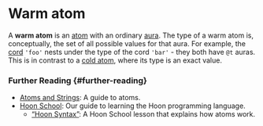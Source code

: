 # Warm atom

A **warm atom** is an [atom](atom.md) with an ordinary [aura](aura.md). The type of a warm atom is, conceptually, the set of all possible values for that aura. For example, the [cord](cord.md) `'foo'` nests under the type of the cord `'bar'` - they both have `@t` auras. This is in contrast to a [cold atom](cold-atom.md), where its type is an exact value.

### Further Reading {#further-reading}

- [Atoms and Strings](../hoon/reference/rune/constants.md): A guide to atoms.
- [Hoon School](../courses/hoon-school): Our guide to learning the Hoon programming language.
  - [“Hoon Syntax”](../courses/hoon-school/B-syntax.md#nouns): A Hoon School lesson that explains how atoms work.
